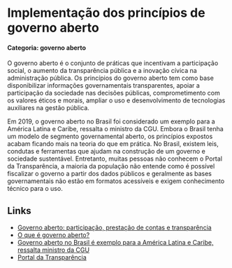 # Implementação dos princípios de governo aberto

#### Categoria: governo aberto

O governo aberto é o conjunto de práticas que incentivam a participação social,
o aumento da transparência pública e a inovação cívica na administração pública.
Os princípios do governo aberto tem como base disponibilizar informações
governamentais transparentes, apoiar a participação da sociedade nas decisões
públicas, comprometimento com os valores éticos e morais, ampliar o uso e
desenvolvimento de tecnologias auxiliares na gestão pública.

Em 2019, o governo aberto no Brasil foi considerado um exemplo para a América
Latina e Caribe, ressalta o ministro da CGU. Embora o Brasil tenha um modelo de
segmento governamental aberto, os princípios expostos acabam ficando mais na
teoria do que em prática. No Brasil, existem leis, condutas e ferramentas que
ajudam na construção de um governo e sociedade sustentável. Entretanto, muitas
pessoas não conhecem o Portal da Transparência, a maioria da população não
entende como é possível fiscalizar o governo a partir dos dados públicos e
geralmente as bases governamentais não estão em formatos acessíveis e exigem
conhecimento técnico para o uso.

## Links

- [Governo aberto: participação, prestação de contas e transparência](https://www.gov.br/cgu/pt-br/governo-aberto/central-de-conteudo/videos/videos-home/governo-aberto-participacao-prestacao-de-contas-e-transparencia)
- [O que é governo aberto?](https://www.colab.re/conteudo/o-que-e-governo-aberto)
- [Governo aberto no Brasil é exemplo para a América Latina e Caribe, ressalta ministro da CGU](https://www.cg.df.gov.br/governo-aberto-no-brasil-e-exemplo-para-a-america-latina-e-caribe-ressalta-ministro-da-cgu/)
- [Portal da Transparência](https://www.portaltransparencia.gov.br/)
